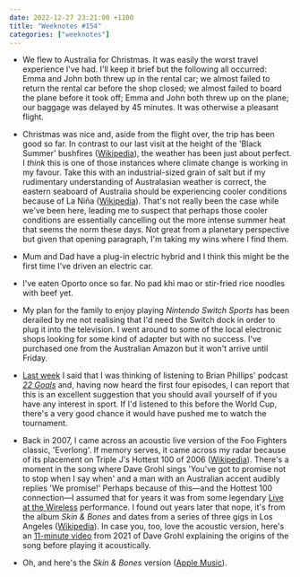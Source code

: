 ```yaml
---
date: 2022-12-27 23:21:00 +1100
title: "Weeknotes #154"
categories: ["weeknotes"]
---
```


- We flew to Australia for Christmas. It was easily the worst travel experience I've had. I'll keep it brief but the following all occurred: Emma and John both threw up in the rental car; we almost failed to return the rental car before the shop closed; we almost failed to board the plane before it took off; Emma and John both threw up on the plane; our baggage was delayed by 45 minutes. It was otherwise a pleasant flight.

- Christmas was nice and, aside from the flight over, the trip has been good so far. In contrast to our last visit at the height of the 'Black Summer' bushfires ([Wikipedia](https://en.wikipedia.org/wiki/2019%E2%80%9320_Australian_bushfire_season)), the weather has been just about perfect. I _think_ this is one of those instances where climate change is working in my favour. Take this with an industrial-sized grain of salt but if my rudimentary understanding of Australasian weather is correct, the eastern seaboard of Australia should be experiencing cooler conditions because of La Niña ([Wikipedia](https://en.wikipedia.org/wiki/La_Ni%C3%B1a)). That's not really been the case while we've been here, leading me to suspect that perhaps those cooler conditions are essentially cancelling out the more intense summer heat that seems the norm these days. Not great from a planetary perspective but given that opening paragraph, I'm taking my wins where I find them.

- Mum and Dad have a plug-in electric hybrid and I think this might be the first time I've driven an electric car.

- I've eaten Oporto once so far. No pad khi mao or stir-fried rice noodles with beef yet.

- My plan for the family to enjoy playing _Nintendo Switch Sports_ has been derailed by me not realising that I'd need the Switch dock in order to plug it into the television. I went around to some of the local electronic shops looking for some kind of adapter but with no success. I've purchased one from the Australian Amazon but it won't arrive until Friday.

- [Last week](https://updates.inqk.net/post/1671515760.html) I said that I was thinking of listening to Brian Phillips' podcast [_22 Goals_](https://www.theringer.com/22-goals) and, having now heard the first four episodes, I can report that this is an excellent suggestion that you should avail yourself of if you have any interest in sport. If I'd listened to this before the World Cup, there's a very good chance it would have pushed me to watch the tournament.

- Back in 2007, I came across an acoustic live version of the Foo Fighters classic, 'Everlong'. If memory serves, it came across my radar because of its placement on Triple J's Hottest 100 of 2006 ([Wikipedia](https://en.wikipedia.org/wiki/Triple_J_Hottest_100,_2006)). There's a moment in the song where Dave Grohl sings 'You've got to promise not to stop when I say when' and a man with an Australian accent audibly replies 'We promise!' Perhaps because of this—and the Hottest 100 connection—I assumed that for years it was from some legendary [Live at the Wireless](https://www.abc.net.au/triplej/programs/live-at-the-wireless) performance. I found out years later that nope, it's from the album _Skin & Bones_ and dates from a series of three gigs in Los Angeles ([Wikipedia](https://en.wikipedia.org/wiki/Skin_and_Bones_(Foo_Fighters_album))). In case you, too, love the acoustic version, here's an [11-minute video](https://youtu.be/vLkBybsH73k) from 2021 of Dave Grohl explaining the origins of the song before playing it acoustically.

- Oh, and here's the _Skin & Bones_ version ([Apple Music](https://music.apple.com/us/album/everlong-live-acoustic-2006/203516964?i=203520550)).
